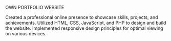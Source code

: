 OWN PORTFOLIO WEBSITE

Created a professional online presence to showcase skills, projects, and achievements.
Utilized HTML, CSS, JavaScript, and PHP to design and build the website.
Implemented responsive design principles for optimal viewing on various devices.
